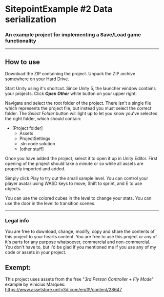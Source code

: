 # SitepointExample #2 Data serialization


### An example project for implementing a Save/Load game functionality
- - - 

## How to use

Download the ZIP containing the project. Unpack the ZIP archive somewhere on your Hard Drive.

Start Unity using it's shortcut. Since Unity 5, the launcher window contains your projects. Click _**Open Other**_ white button on your upper right.

Navigate and select the root folder of the project. There isn't a single file which represents the project file, but instead you must select the correct folder. The *Select Folder* button will light up to let you know you've selected the right folder, which should contain:
* [Project folder]
  * Assets
  * ProjectSettings
  * .sln code solution
  * [other stuff]

Once you have added the project, select it to open it up in Unity Editor. First opening of the project should take a minute or so while all assets are properly imported and added. 

Simply click Play to try out the small sample level. You can control your player avatar using WASD keys to move, Shift to sprint, and E to use objects.

You can use the colored cubes in the level to change your stats. You can use the door in the level to transition scenes.

- - - 
### Legal info

You are free to download, change, modify, copy and share the contents of this project to your hearts content. You are free to use this project or any of it's parts for any purpose whatsoever, commercial and non-commercial. You don't have to, but I'd be glad if you mentioned me if you use any of my code or assets in your project.

## Exempt:

This project uses assets from the free "*3rd Person Controller + Fly Mode*" example by Vinicius Marques:
https://www.assetstore.unity3d.com/en/#!/content/28647


